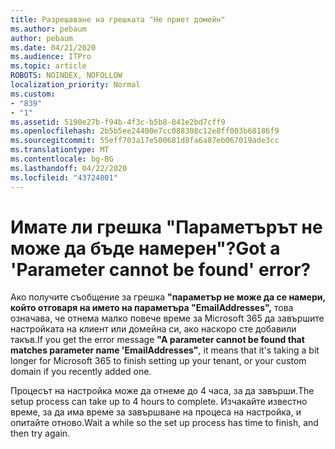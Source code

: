 ```yaml
---
title: Разрешаване на грешката "Не приет домейн"
ms.author: pebaum
author: pebaum
ms.date: 04/21/2020
ms.audience: ITPro
ms.topic: article
ROBOTS: NOINDEX, NOFOLLOW
localization_priority: Normal
ms.custom:
- "839"
- "1"
ms.assetid: 5190e27b-f94b-4f3c-b5b8-841e2bd7cff9
ms.openlocfilehash: 2b5b5ee24400e7cc088308c12e8ff003b68186f9
ms.sourcegitcommit: 55eff703a17e500681d8fa6a87eb067019ade3cc
ms.translationtype: MT
ms.contentlocale: bg-BG
ms.lasthandoff: 04/22/2020
ms.locfileid: "43724801"
---
```

# <a name="got-a-parameter-cannot-be-found-error"></a><span data-ttu-id="7642e-102">Имате ли грешка "Параметърът не може да бъде намерен"?</span><span class="sxs-lookup"><span data-stu-id="7642e-102">Got a 'Parameter cannot be found' error?</span></span>

<span data-ttu-id="7642e-103">Ако получите съобщение за грешка **"параметър не може да се намери, който отговаря на името на параметъра "EmailAddresses",** това означава, че отнема малко повече време за Microsoft 365 да завършите настройката на клиент или домейна си, ако наскоро сте добавили такъв.</span><span class="sxs-lookup"><span data-stu-id="7642e-103">If you get the error message **"A parameter cannot be found that matches parameter name 'EmailAddresses"**, it means that it's taking a bit longer for Microsoft 365 to finish setting up your tenant, or your custom domain if you recently added one.</span></span>
  
<span data-ttu-id="7642e-104">Процесът на настройка може да отнеме до 4 часа, за да завърши.</span><span class="sxs-lookup"><span data-stu-id="7642e-104">The setup process can take up to 4 hours to complete.</span></span> <span data-ttu-id="7642e-105">Изчакайте известно време, за да има време за завършване на процеса на настройка, и опитайте отново.</span><span class="sxs-lookup"><span data-stu-id="7642e-105">Wait a while so the set up process has time to finish, and then try again.</span></span>
  